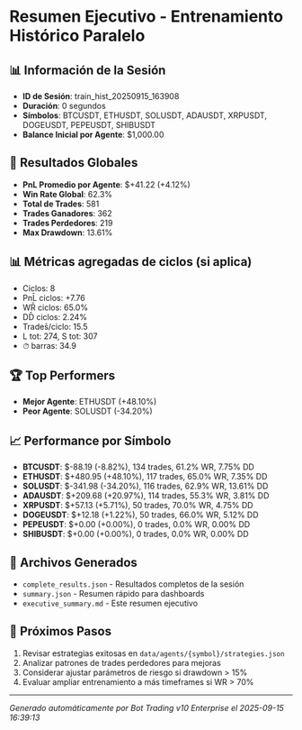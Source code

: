 # Resumen Ejecutivo - Entrenamiento Histórico Paralelo

## 📊 Información de la Sesión
- **ID de Sesión**: train_hist_20250915_163908
- **Duración**: 0 segundos
- **Símbolos**: BTCUSDT, ETHUSDT, SOLUSDT, ADAUSDT, XRPUSDT, DOGEUSDT, PEPEUSDT, SHIBUSDT
- **Balance Inicial por Agente**: $1,000.00

## 🎯 Resultados Globales
- **PnL Promedio por Agente**: $+41.22 (+4.12%)
- **Win Rate Global**: 62.3%
- **Total de Trades**: 581
- **Trades Ganadores**: 362
- **Trades Perdedores**: 219
- **Max Drawdown**: 13.61%

## 📊 Métricas agregadas de ciclos (si aplica)
- Ciclos: 8
- PnL̄ ciclos: +7.76
- WR̄ ciclos: 65.0%
- DD̄ ciclos: 2.24%
- Trades̄/ciclo: 15.5
- L tot: 274, S tot: 307
- ⏱̄ barras: 34.9


## 🏆 Top Performers
- **Mejor Agente**: ETHUSDT (+48.10%)
- **Peor Agente**: SOLUSDT (-34.20%)

## 📈 Performance por Símbolo
- **BTCUSDT**: $-88.19 (-8.82%), 134 trades, 61.2% WR, 7.75% DD
- **ETHUSDT**: $+480.95 (+48.10%), 117 trades, 65.0% WR, 7.35% DD
- **SOLUSDT**: $-341.98 (-34.20%), 116 trades, 62.9% WR, 13.61% DD
- **ADAUSDT**: $+209.68 (+20.97%), 114 trades, 55.3% WR, 3.81% DD
- **XRPUSDT**: $+57.13 (+5.71%), 50 trades, 70.0% WR, 4.75% DD
- **DOGEUSDT**: $+12.18 (+1.22%), 50 trades, 66.0% WR, 5.12% DD
- **PEPEUSDT**: $+0.00 (+0.00%), 0 trades, 0.0% WR, 0.00% DD
- **SHIBUSDT**: $+0.00 (+0.00%), 0 trades, 0.0% WR, 0.00% DD

## 📁 Archivos Generados
- `complete_results.json` - Resultados completos de la sesión
- `summary.json` - Resumen rápido para dashboards
- `executive_summary.md` - Este resumen ejecutivo

## 🎯 Próximos Pasos
1. Revisar estrategias exitosas en `data/agents/{symbol}/strategies.json`
2. Analizar patrones de trades perdedores para mejoras
3. Considerar ajustar parámetros de riesgo si drawdown > 15%
4. Evaluar ampliar entrenamiento a más timeframes si WR > 70%

---
*Generado automáticamente por Bot Trading v10 Enterprise el 2025-09-15 16:39:13*
